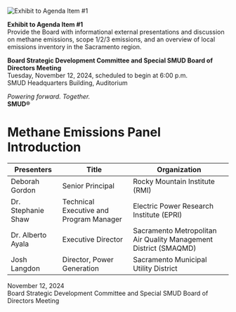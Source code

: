 <!-- Page 1 -->
![Exhibit to Agenda Item #1](https://via.placeholder.com/1365x768.png?text=Exhibit+to+Agenda+Item+%231)

**Exhibit to Agenda Item #1**  
Provide the Board with informational external presentations and discussion on methane emissions, scope 1/2/3 emissions, and an overview of local emissions inventory in the Sacramento region.

**Board Strategic Development Committee and Special SMUD Board of Directors Meeting**  
Tuesday, November 12, 2024, scheduled to begin at 6:00 p.m.  
SMUD Headquarters Building, Auditorium  

*Powering forward. Together.*  
**SMUD®**
<!-- Page 2 -->
# Methane Emissions Panel Introduction

| Presenters          | Title                                      | Organization                                      |
|---------------------|--------------------------------------------|--------------------------------------------------|
| Deborah Gordon       | Senior Principal                           | Rocky Mountain Institute (RMI)                    |
| Dr. Stephanie Shaw   | Technical Executive and Program Manager    | Electric Power Research Institute (EPRI)         |
| Dr. Alberto Ayala    | Executive Director                         | Sacramento Metropolitan Air Quality Management District (SMAQMD) |
| Josh Langdon         | Director, Power Generation                 | Sacramento Municipal Utility District             |

November 12, 2024  
Board Strategic Development Committee and Special SMUD Board of Directors Meeting
